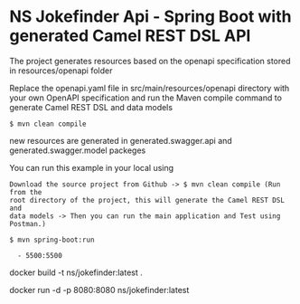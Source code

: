 # NS Jokefinder Api - Spring Boot with generated Camel REST DSL API

The project generates resources based on the openapi specification stored in resources/openapi folder

Replace the openapi.yaml file in src/main/resources/openapi directory with your own OpenAPI specification
and run the Maven compile command to generate Camel REST DSL and data models

```
$ mvn clean compile
```
new resources are generated in generated.swagger.api and generated.swagger.model packeges


You can run this example in your local using

```
Download the source project from Github -> $ mvn clean compile (Run from the 
root directory of the project, this will generate the Camel REST DSL and 
data models -> Then you can run the main application and Test using Postman.)
```

```
$ mvn spring-boot:run
```

      - 5500:5500


docker build -t ns/jokefinder:latest .

docker run -d -p 8080:8080 ns/jokefinder:latest
